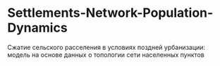 # Settlements-Network-Population-Dynamics

Сжатие сельского расселения в условиях поздней урбанизации: модель на основе данных о топологии сети населенных пунктов
